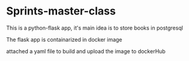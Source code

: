 # Sprints-master-class
 
 This is a python-flask app, it's main idea is to store books in postgresql

The flask app is containarized in docker image

attached a yaml file to build and upload the image to dockerHub

